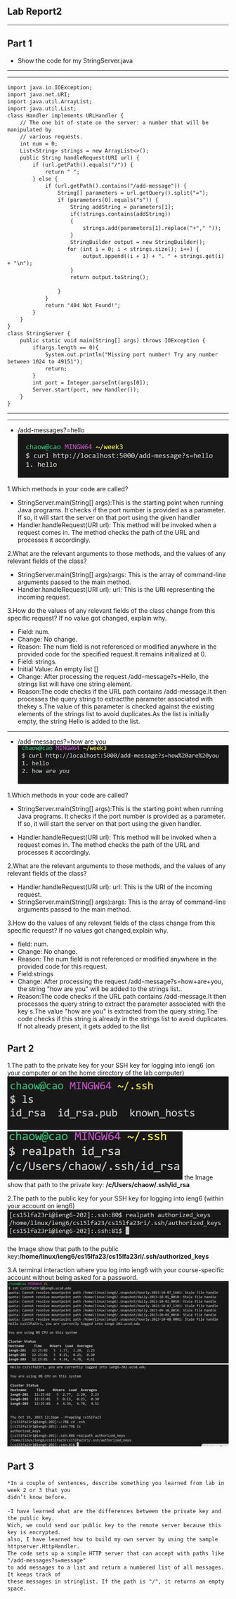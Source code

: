 ## Lab Report2 
---

## Part 1
* Show the code for my StringServer.java
---
---
```
import java.io.IOException;
import java.net.URI;
import java.util.ArrayList;
import java.util.List;
class Handler implements URLHandler {
    // The one bit of state on the server: a number that will be manipulated by
    // various requests.
    int num = 0;
    List<String> strings = new ArrayList<>();
    public String handleRequest(URI url) {
        if (url.getPath().equals("/")) {
            return " ";
        } else {
            if (url.getPath().contains("/add-message")) {
                String[] parameters = url.getQuery().split("=");
                if (parameters[0].equals("s")) {
                    String addString = parameters[1]; 
                    if(!strings.contains(addString))
                    {
                        strings.add(parameters[1].replace("+"," "));
                    }
                    StringBuilder output = new StringBuilder();
                   for (int i = 0; i < strings.size(); i++) {
                        output.append((i + 1) + ". " + strings.get(i) + "\n");
                    }
                    return output.toString();
                    
                }
            }
            return "404 Not Found!";
        }
    }
}
class StringServer {
    public static void main(String[] args) throws IOException {
        if(args.length == 0){
            System.out.println("Missing port number! Try any number between 1024 to 49151");
            return;
        }
        int port = Integer.parseInt(args[0]);
        Server.start(port, new Handler());
    }
}
```
---
---
* /add-messages?=hello
![image](cse15l_week1_report/hello.png)


1.Which methods in your code are called?
- StringServer.main(String[] args):This is the starting point when running Java programs.
It checks if the port number is provided as a parameter. If so, it will start the server
on that port using the given handler
- Handler.handleRequest(URI url): This method will be invoked when a request comes in. The
method checks the path of the URL and processes it accordingly.

2.What are the relevant arguments to those methods, and the values of any relevant fields of the class?
- StringServer.main(String[] args):args: This is the array of command-line arguments passed to the
main method.
- Handler.handleRequest(URI url): url: This is the URI representing the incoming request.

3.How do the values of any relevant fields of the class change from this specific request? If no value
got changed, explain why.
* Field: num.
* Change: No change.
* Reason: The num field is not referenced or modified anywhere in the provided code for the specified
  request.It remains initialized at 0.
* Field: strings.
* Initial Value: An empty list []
* Change: After processing the request /add-message?s=Hello, the strings list will have one string
element.
* Reason:The code checks if the URL path contains /add-message.It then processes the query string
to extractthe parameter associated with thekey s.The value of this parameter is checked against
the existing elements of the strings list to avoid duplicates.As the list is initially empty,
the string Hello is added to the list. 


---
* /add-messages?=how are you
![image](cse15l_week1_report/how_are_you.png)

1.Which methods in your code are called?
- StringServer.main(String[] args):This is the starting point when running Java programs.
It checks if the port number is provided as a parameter. If so, it will start the server
on that port using the given handler.

- Handler.handleRequest(URI url): This method will be invoked when a request comes in. The
method checks the path of the URL and processes it accordingly.

2.What are the relevant arguments to those methods, and the values of any relevant fields
    of the class?
- Handler.handleRequest(URI url): url: This is the URI of the incoming request.
- StringServer.main(String[] args):args: This is the array of command-line arguments passed to the
main method.

3.How do the values of any relevant fields of the class change from this specific request?
If no values got changed,explain why.
* field: num.
* Change: No change.
* Reason: The num field is not referenced or modified anywhere in the provided code for this request.
* Field:strings
* Change: After processing the request /add-message?s=how+are+you, the string "how are you" will be
added to the strings list..
* Reason:The code checks if the URL path contains /add-message.It then processes the query string
to extract the parameter associated with the key s.The value "how are you" is extracted from the
query string.The code checks if this string is already in the strings list to avoid duplicates. If
not already present, it gets added to the list





## Part 2
1.The path to the private key for your SSH key for logging into ieng6 (on your computer 
or on the home directory of the lab computer)
![image](cse15l_week1_report/privte.png)
![image](cse15l_week1_report/pricate1.png)
the Image show that path to the private key: **/c/Users/chaow/.ssh/id_rsa**

2.The path to the public key for your SSH key for logging into ieng6 (within your account on ieng6)
![image](cse15l_week1_report/pub.png)

the Image show that path to the public key:**/home/linux/ieng6/cs15lfa23/cs15lfa23ri/.ssh/authorized_keys**

3.A terminal interaction where you log into ieng6 with your course-specific account 
without being asked for a password.
![image](cse15l_week1_report/3_1.png)
![image](cse15l_week1_report/3_2.png)






## Part 3
```
*In a couple of sentences, describe something you learned from lab in week 2 or 3 that you
didn’t know before.

-I have learned what are the differences between the private key and the public key.
Wich, we could send our public key to the remote server because this key is encrypted.
also, I have learned how to build my own server by using the sample httpserver.HttpHandler.
The code sets up a simple HTTP server that can accept with paths like "/add-messages?s=message"
to add messages to a list and return a numbered list of all messages. It keeps track of
these messages in stringlist. If the path is "/", it returns an empty space.
```
